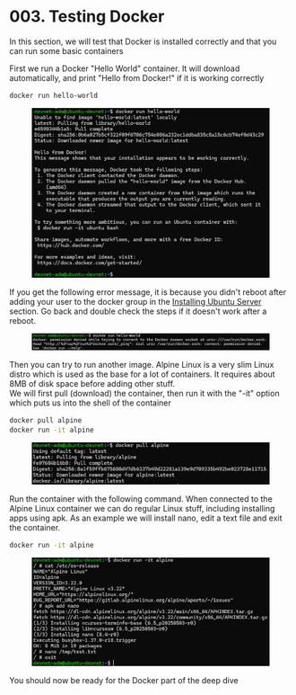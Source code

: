 # 003. Testing Docker

In this section, we will test that Docker is installed correctly and that you can run some basic containers

First we run a Docker "Hello World" container. It will download automatically, and print "Hello from Docker!" if it is working correctly

```bash
docker run hello-world
```

<figure><img src="../../.gitbook/assets/image (63).png" alt=""><figcaption></figcaption></figure>

If you get the following error message, it is because you didn't reboot after adding your user to the docker group in the [Installing Ubuntu Server](broken-reference) section. Go back and double check the steps if it doesn't work after a reboot.

<figure><img src="../../.gitbook/assets/image (64).png" alt=""><figcaption></figcaption></figure>

Then you can try to run another image. Alpine Linux is a very slim Linux distro which is used as the base for a lot of containers. It requires about 8MB of disk space before adding other stuff.\
We will first pull (download) the container, then run it with the "-it" option which puts us into the shell of the container

```bash
docker pull alpine
docker run -it alpine
```

<figure><img src="../../.gitbook/assets/image (65).png" alt=""><figcaption></figcaption></figure>

Run the container with the following command. When connected to the Alpine Linux container we can do regular Linux stuff, including installing apps using apk. As an example we will install nano, edit a text file and exit the container.

```bash
docker run -it alpine
```

<figure><img src="../../.gitbook/assets/image (66).png" alt=""><figcaption></figcaption></figure>

You should now be ready for the Docker part of the deep dive
